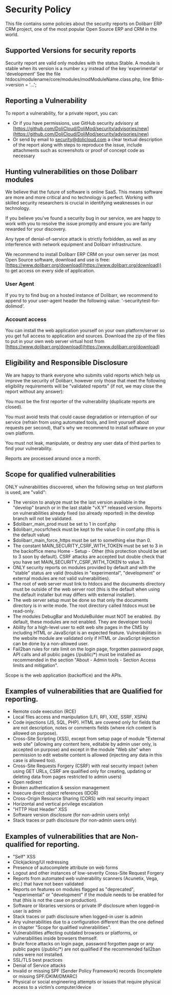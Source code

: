# Security Policy

This file contains some policies about the security reports on Dolibarr ERP CRM project, one of the most popular Open Source ERP and CRM in the world.


## Supported Versions for security reports

Security report are valid only modules with the status Stable.
A module is stable when its version is a number x.y instead of the key 'experimental' or 'development'
See the file htdocs/modulename/core/modules/modModuleName.class.php, line $this->version = '...';


## Reporting a Vulnerability

To report a vulnerability, for a private report, you can:

- Or if you have permissions, use GitHub security advisory at [https://github.com/DoliCloud/DoliMod/security/advisories/new](https://github.com/DoliCloud/DoliMod/security/advisories/new)
- Or send by email to security@dolicloud.com a clear textual description of the report along with steps to reproduce the issue, include attachments such as screenshots or proof of concept code as necessary


## Hunting vulnerabilities on those Dolibarr modules

We believe that the future of software is online SaaS. This means software are more and more critical and no technology is perfect. Working with skilled security researchers is crucial in identifying weaknesses in our technology.

If you believe you've found a security bug in our service, we are happy to work with you to resolve the issue promptly and ensure you are fairly rewarded for your discovery.

Any type of denial-of-service attack is strictly forbidden, as well as any interference with network equipment and Dolibarr infrastructure.

We recommend to install Dolibarr ERP CRM on your own server (as most Open Source software, download and use is free: [https://www.dolibarr.org/download](https://www.dolibarr.org/download)) to get access on every side of application.


### User Agent

If you try to find bug on a hosted instance of Dolibarr, we recommend to append to your user-agent header the following value: '-securitytest-for-dolimod'.


### Account access

You can install the web application yourself on your own platform/server so you get full access to application and sources. Download the zip of the files to put in your own web server virtual host from [https://www.dolibarr.org/download](https://www.dolibarr.org/download)


## Eligibility and Responsible Disclosure

We are happy to thank everyone who submits valid reports which help us improve the security of Dolibarr, however only those that meet the following eligibility requirements will be "validated reports" (if not, we may close the report without any answer):

You must be the first reporter of the vulnerability (duplicate reports are closed).

You must avoid tests that could cause degradation or interruption of our service (refrain from using automated tools, and limit yourself about requests per second), that's why we recommend to install software on your own platform.

You must not leak, manipulate, or destroy any user data of third parties to find your vulnerability.

Reports are processed around once a month.


## Scope for qualified vulnerabilities

ONLY vulnerabilities discovered, when the following setup on test platform is used, are "valid":

* The version to analyze must be the last version available in the "develop" branch or in the last stable "vX.Y" released version. Reports on vulnerabilities already fixed (so already reported) in the develop branch will not be validated.   
* $dolibarr_main_prod must be set to 1 in conf.php
* $dolibarr_nocsrfcheck must be kept to the value 0 in conf.php (this is the default value)
* $dolibarr_main_force_https must be set to something else than 0.
* The constant MAIN_SECURITY_CSRF_WITH_TOKEN must be set to 3 in the backoffice menu Home - Setup - Other (this protection should be set to 3 soon by default). CSRF attacks are accepted but
 double check that you have set MAIN_SECURITY_CSRF_WITH_TOKEN to value 3.
* ONLY security reports on modules provided by default and with the "stable" status are valid (troubles in "experimental", "development" or external modules are not valid vulnerabilities).
* The root of web server must link to htdocs and the documents directory must be outside of the web server root (this is the default when using the default installer but may differs with external installer).
* The web server setup must be done so that only the documents directory is in write mode. The root directory called htdocs must be read-only.
* The modules DebugBar and ModuleBuilder must NOT be enabled. (by default, these modules are not enabled. They are developer tools)
* Ability for a high-level user to edit web site pages in the CMS by including HTML or JavaScript is an expected feature. Vulnerabilities in the website module are validated only if HTML or JavaScript injection can be done by a non-allowed user.
* Fail2ban rules for rate limit on the login page, forgotten password page, API calls and all public pages (/public/*) must be installed as recommended in the section "About - Admin tools - Section Access limits and mitigation".

Scope is the web application (backoffice) and the APIs.


## Examples of vulnerabilities that are Qualified for reporting.

* Remote code execution (RCE)
* Local files access and manipulation (LFI, RFI, XXE, SSRF, XSPA)
* Code injections (JS, SQL, PHP). HTML are covered only for fields that are not description, notes or comments fields (where rich content is allowed on purpose).
* Cross-Site Scripting (XSS), except from setup page of module "External web site" (allowing any content here, editable by admin user only, is accepted on purpose) and except in the module "Web site" when permission to edit website content is allowed (injecting any data in this case is allowed too).
* Cross-Site Requests Forgery (CSRF) with real security impact (when using GET URLs, CSRF are qualified only for creating, updating or deleting data from pages restricted to admin users)
* Open redirect
* Broken authentication & session management
* Insecure direct object references (IDOR)
* Cross-Origin Resource Sharing (CORS) with real security impact
* Horizontal and vertical privilege escalation
* "HTTP Host Header" XSS
* Software version disclosure (for non-admin users only)
* Stack traces or path disclosure (for non-admin users only)


## Examples of vulnerabilities that are Non-qualified for reporting.

* "Self" XSS
* Clickjacking/UI redressing
* Presence of autocomplete attribute on web forms
* Logout and other instances of low-severity Cross-Site Request Forgery
* Reports from automated web vulnerability scanners (Acunetix, Vega, etc.) that have not been validated
* Reports on features on modules flagged as "deprecated", "experimental" or "development" if the module needs to be enabled for that (this is not the case on production).
* Software or libraries versions or private IP disclosure when logged-in user is admin
* Stack traces or path disclosure when logged-in user is admin
* Any vulnerabilities due to a configuration different than the one defined in chapter "Scope for qualified vulnerabilities".
* Vulnerabilities affecting outdated browsers or platforms, or vulnerabilities inside browsers themself.
* Brute force attacks on login page, password forgotten page or any public pages (/public/*) are not qualified if the recommended fail2ban rules were not installed.  
* SSL/TLS best practices
* Denial of Service attacks
* Invalid or missing SPF (Sender Policy Framework) records (Incomplete or missing SPF/DKIM/DMARC)
* Physical or social engineering attempts or issues that require physical access to a victim’s computer/device
